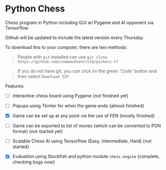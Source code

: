 # Python Chess
Chess program in Python including GUI w/ Pygame and AI opponent via Tensorflow

Github will be updated to include the latest version every Thursday

To download this to your computer, there are two methods:
> People with `git` installed can use `git clone https://github.com/commandcontrolQ/pychess-tf`

> If you do not have git, you can click on the green 'Code' button and then select `Download ZIP`.

Features:
- [ ] Interactive chess board using Pygame {not finished yet}

- [ ] Popups using Tkinter for when the game ends {almost finished}

- [x] Game can be set up at any point via the use of FEN {mostly finished}

- [ ] Game can be exported to list of moves (which can be converted to PGN format) {not started yet}

- [ ] Scalable Chess AI using Tensorflow (Easy, Intermediate, Hard) {not started}

- [x] Evaluation using Stockfish and python module `chess.engine` {complete, checking bugs now}
